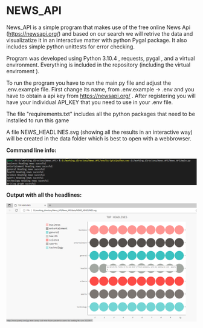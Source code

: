 # NEWS_API
News_API is a simple program that makes use of the free online News Api 
(https://newsapi.org/) and based on our search we will retrive the data 
and visualizatize it in an interactive matter with python Pygal package. 
It also includes simple python unittests for error checking. 

Program was developed using Python 3.10.4 , requests, pygal , and a virtual 
environment. Everything is included in the repository (including the virtual 
enviroment ). 

To run the program you have to run the main.py file and adjust the .env.example
file. First change its name, from .env.example -> .env and you have to obtain a
api key from https://newsapi.org/ . After registering you will have your 
individual API_KEY that you need to use in your .env file. 

The file "requirements.txt" includes all the python packages that need to be 
installed to run this game

A file NEWS_HEADLINES.svg (showing all the results in an interactive way) 
will be created in the data folder which is best to open with a webbrowser. 


**Command line info:**</br>

![Screenshot](docs/img/output_message.PNG)</br>

**Output with all the headlines:**</br>

![Screenshot](docs/img/output_result.png)</br>
